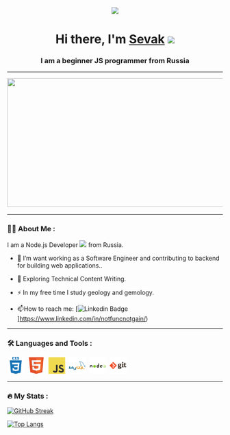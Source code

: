 <div id="header" align="center">
  <img src="https://media.giphy.com/media/M9gbBd9nbDrOTu1Mqx/giphy.gif" width="100"/>
</div>

<h1 align="center">Hi there, I'm <a href="https://www.linkedin.com/in/notfuncnotgain/" target="_blank">Sevak</a> 
<img src="https://github.com/blackcater/blackcater/raw/main/images/Hi.gif" height="32"/></h1>
<h3 align="center">I am a beginner JS programmer from Russia</h3>

---
<div align="center">
  <img src="https://media.giphy.com/media/dWesBcTLavkZuG35MI/giphy.gif" width="600" height="300"/>
</div>

---
### :man_technologist: About Me :
I am a Node.js Developer <img src="https://media.giphy.com/media/WUlplcMpOCEmTGBtBW/giphy.gif" width="30"> from Russia.

- :telescope:  I’m want working as a Software Engineer and contributing to backend for building web applications..

- :seedling: Exploring Technical Content Writing.

- :zap: In my free time I study geology and gemology.

- :mailbox:How to reach me: [![Linkedin Badge](https://img.shields.io/badge/-Sevaksus-blue?style=flat&logo=Linkedin&logoColor=white)]https://www.linkedin.com/in/notfuncnotgain/)

---
### :hammer_and_wrench: Languages and Tools :
<div>
  <img src="https://github.com/devicons/devicon/blob/master/icons/css3/css3-plain-wordmark.svg"  title="CSS3" alt="CSS" width="40" height="40"/>&nbsp;
  <img src="https://github.com/devicons/devicon/blob/master/icons/html5/html5-original.svg" title="HTML5" alt="HTML" width="40" height="40"/>&nbsp;
  <img src="https://github.com/devicons/devicon/blob/master/icons/javascript/javascript-original.svg" title="JavaScript" alt="JavaScript" width="40" height="40"/>&nbsp;
  <img src="https://github.com/devicons/devicon/blob/master/icons/mysql/mysql-original-wordmark.svg" title="MySQL"  alt="MySQL" width="40" height="40"/>&nbsp;
  <img src="https://github.com/devicons/devicon/blob/master/icons/nodejs/nodejs-original-wordmark.svg" title="NodeJS" alt="NodeJS" width="40" height="40"/>&nbsp;
  <img src="https://github.com/devicons/devicon/blob/master/icons/git/git-original-wordmark.svg" title="Git" **alt="Git" width="40" height="40"/>
</div>

---

### :fire: My Stats :
[![GitHub Streak](http://github-readme-streak-stats.herokuapp.com?user=Sevaksus&theme=dark&background=000000)](https://git.io/streak-stats)

[![Top Langs](https://github-readme-stats.vercel.app/api/top-langs/?username=Sevaksus&layout=compact&theme=vision-friendly-dark)](https://github.com/anuraghazra/github-readme-stats)
